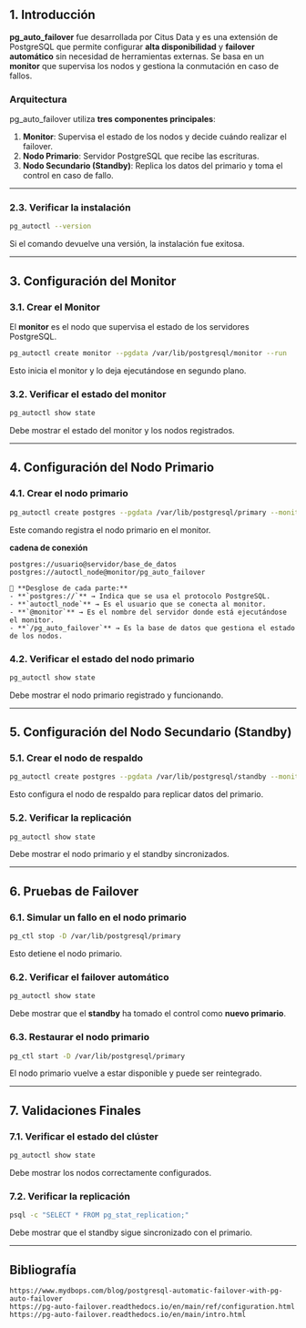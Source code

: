  
## **1. Introducción**  
**pg_auto_failover** fue desarrollada por Citus Data y es una extensión de PostgreSQL que permite configurar **alta disponibilidad** y **failover automático** sin necesidad de herramientas externas. Se basa en un **monitor** que supervisa los nodos y gestiona la conmutación en caso de fallos.  
 
### **Arquitectura**  
pg_auto_failover utiliza **tres componentes principales**:  
1. **Monitor**: Supervisa el estado de los nodos y decide cuándo realizar el failover.  
2. **Nodo Primario**: Servidor PostgreSQL que recibe las escrituras.  
3. **Nodo Secundario (Standby)**: Replica los datos del primario y toma el control en caso de fallo.  

---
 

### **2.3. Verificar la instalación**  
```bash
pg_autoctl --version
```
Si el comando devuelve una versión, la instalación fue exitosa.

---

## **3. Configuración del Monitor**  

### **3.1. Crear el Monitor**  
El **monitor** es el nodo que supervisa el estado de los servidores PostgreSQL.  
```bash
pg_autoctl create monitor --pgdata /var/lib/postgresql/monitor --run
```
Esto inicia el monitor y lo deja ejecutándose en segundo plano.


### **3.2. Verificar el estado del monitor**  
```bash
pg_autoctl show state
```
Debe mostrar el estado del monitor y los nodos registrados.

--- 

## **4. Configuración del Nodo Primario**  

### **4.1. Crear el nodo primario**  
```bash
pg_autoctl create postgres --pgdata /var/lib/postgresql/primary --monitor 'postgres://autoctl_node@monitor/pg_auto_failover' --run
```
Este comando registra el nodo primario en el monitor.


 **cadena de conexión**  

```
postgres://usuario@servidor/base_de_datos
postgres://autoctl_node@monitor/pg_auto_failover

📍 **Desglose de cada parte:**  
- **`postgres://`** → Indica que se usa el protocolo PostgreSQL.  
- **`autoctl_node`** → Es el usuario que se conecta al monitor.  
- **`@monitor`** → Es el nombre del servidor donde está ejecutándose el monitor.  
- **`/pg_auto_failover`** → Es la base de datos que gestiona el estado de los nodos.  

```


### **4.2. Verificar el estado del nodo primario**  
```bash
pg_autoctl show state
```
Debe mostrar el nodo primario registrado y funcionando.

---



## **5. Configuración del Nodo Secundario (Standby)**  

### **5.1. Crear el nodo de respaldo**  
```bash
pg_autoctl create postgres --pgdata /var/lib/postgresql/standby --monitor 'postgres://autoctl_node@monitor/pg_auto_failover' --run
```
Esto configura el nodo de respaldo para replicar datos del primario.

### **5.2. Verificar la replicación**  
```bash
pg_autoctl show state
```
Debe mostrar el nodo primario y el standby sincronizados.

---



## **6. Pruebas de Failover**  

### **6.1. Simular un fallo en el nodo primario**  
```bash
pg_ctl stop -D /var/lib/postgresql/primary
```
Esto detiene el nodo primario.

### **6.2. Verificar el failover automático**  
```bash
pg_autoctl show state
```
Debe mostrar que el **standby** ha tomado el control como **nuevo primario**.

### **6.3. Restaurar el nodo primario**  
```bash
pg_ctl start -D /var/lib/postgresql/primary
```
El nodo primario vuelve a estar disponible y puede ser reintegrado.

---

## **7. Validaciones Finales**  

### **7.1. Verificar el estado del clúster**  
```bash
pg_autoctl show state
```
Debe mostrar los nodos correctamente configurados.

### **7.2. Verificar la replicación**  
```bash
psql -c "SELECT * FROM pg_stat_replication;"
```
Debe mostrar que el standby sigue sincronizado con el primario.

---


## Bibliografía
```
https://www.mydbops.com/blog/postgresql-automatic-failover-with-pg-auto-failover
https://pg-auto-failover.readthedocs.io/en/main/ref/configuration.html
https://pg-auto-failover.readthedocs.io/en/main/intro.html
```
